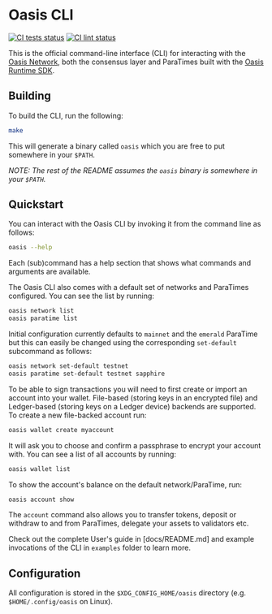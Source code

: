 # Oasis CLI

[![CI tests status][github-ci-tests-badge]][github-ci-tests-link]
[![CI lint status][github-ci-lint-badge]][github-ci-lint-link]
<!-- markdownlint-disable line-length -->
[github-ci-tests-badge]: https://github.com/oasisprotocol/cli/workflows/ci-tests/badge.svg
[github-ci-tests-link]: https://github.com/oasisprotocol/cli/actions?query=workflow:ci-tests+branch:master
[github-ci-lint-badge]: https://github.com/oasisprotocol/cli/workflows/ci-lint/badge.svg
[github-ci-lint-link]: https://github.com/oasisprotocol/cli/actions?query=workflow:ci-lint+branch:master
<!-- markdownlint-enable line-length -->

This is the official command-line interface (CLI) for interacting with the
[Oasis Network], both the consensus layer and ParaTimes built with the
[Oasis Runtime SDK].

[Oasis Network]: https://docs.oasis.io/
[Oasis Runtime SDK]:
  https://github.com/oasisprotocol/oasis-sdk/tree/main/runtime-sdk

## Building

To build the CLI, run the following:

```bash
make
```

This will generate a binary called `oasis` which you are free to put somewhere
in your `$PATH`.

*NOTE: The rest of the README assumes the `oasis` binary is somewhere in your
`$PATH`.*

## Quickstart

You can interact with the Oasis CLI by invoking it from the command line as
follows:

```bash
oasis --help
```

Each (sub)command has a help section that shows what commands and arguments are
available.

The Oasis CLI also comes with a default set of networks and ParaTimes
configured. You can see the list by running:

```bash
oasis network list
oasis paratime list
```

Initial configuration currently defaults to `mainnet` and the `emerald`
ParaTime but this can easily be changed using the corresponding `set-default`
subcommand as follows:

```bash
oasis network set-default testnet
oasis paratime set-default testnet sapphire
```

To be able to sign transactions you will need to first create or import an
account into your wallet. File-based (storing keys in an encrypted file) and
Ledger-based (storing keys on a Ledger device) backends are supported.
To create a new file-backed account run:

```bash
oasis wallet create myaccount
```

It will ask you to choose and confirm a passphrase to encrypt your account with.
You can see a list of all accounts by running:

```bash
oasis wallet list
```

To show the account's balance on the default network/ParaTime, run:

```bash
oasis account show
```

The `account` command also allows you to transfer tokens, deposit or withdraw to
and from ParaTimes, delegate your assets to validators etc.

Check out the complete User's guide in [docs/README.md] and example invocations
of the CLI in `examples` folder to learn more.

## Configuration

All configuration is stored in the `$XDG_CONFIG_HOME/oasis` directory (e.g.
`$HOME/.config/oasis` on Linux).
